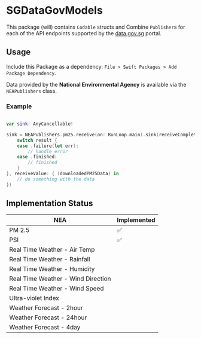# SGDataGovModels

This package (will) contains `Codable` structs and Combine `Publisher`s for each of the API endpoints supported by the [data.gov.sg](https://data.gov.sg/) portal.

## Usage

Include this Package as a dependency: `File > Swift Packages > Add Package Dependency`.

Data provided by the **National Environmental Agency** is available via the `NEAPublishers` class.

### Example

```swift

var sink: AnyCancellable!

sink = NEAPublishers.pm25.receive(on: RunLoop.main).sink(receiveCompletion: { (result) in
    switch result {
    case .failure(let err):
        // handle error
    case .finished:
        // finished
    }
}, receiveValue: { (downloadedPM25Data) in
    // do something with the data
})

```

## Implementation Status

|NEA|Implemented|
|---|---|
|PM 2.5|✅|
|PSI|✅|
|Real Time Weather - Air Temp||
|Real Time Weather - Rainfall||
|Real Time Weather - Humidity||
|Real Time Weather - Wind Direction||
|Real Time Weather - Wind Speed||
|Ultra-violet Index||
|Weather Forecast - 2hour||
|Weather Forecast - 24hour||
|Weather Forecast - 4day||
